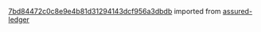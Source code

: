 [7bd84472c0c8e9e4b81d31294143dcf956a3dbdb](https://github.com/insolar/assured-ledger/commit/7bd84472c0c8e9e4b81d31294143dcf956a3dbdb) imported from [assured-ledger](https://github.com/insolar/assured-ledger)
